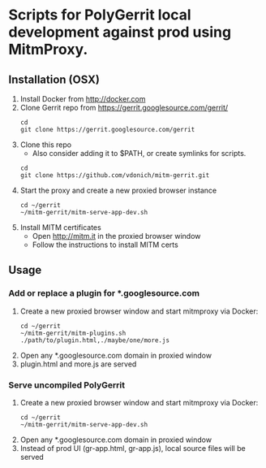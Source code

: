 # Scripts for PolyGerrit local development against prod using MitmProxy.

## Installation (OSX)

1. Install Docker from http://docker.com
2. Clone Gerrit repo from https://gerrit.googlesource.com/gerrit/
   ```
   cd
   git clone https://gerrit.googlesource.com/gerrit
   ```
3. Clone this repo
   - Also consider adding it to $PATH, or create symlinks for scripts.
   ```
   cd
   git clone https://github.com/vdonich/mitm-gerrit.git
   ```
4. Start the proxy and create a new proxied browser instance
   ```
   cd ~/gerrit
   ~/mitm-gerrit/mitm-serve-app-dev.sh
   ```
5. Install MITM certificates
   - Open http://mitm.it in the proxied browser window
   - Follow the instructions to install MITM certs

## Usage

### Add or replace a plugin for *.googlesource.com

1. Create a new proxied browser window and start mitmproxy via Docker:
   ```
   cd ~/gerrit
   ~/mitm-gerrit/mitm-plugins.sh ./path/to/plugin.html,./maybe/one/more.js
   ```
2. Open any *.googlesource.com domain in proxied window
3. plugin.html and more.js are served

### Serve uncompiled PolyGerrit

1. Create a new proxied browser window and start mitmproxy via Docker:
   ```
   cd ~/gerrit
   ~/mitm-gerrit/mitm-serve-app-dev.sh
   ```
2. Open any *.googlesource.com domain in proxied window
3. Instead of prod UI (gr-app.html, gr-app.js), local source files will be served
